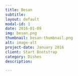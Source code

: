 ```yaml
---
title: Besan
subtitle: 
layout: default
modal-id: 1
date: 2016-01-09
img: besan.png
thumbnail: besan-thumbnail.png
alt: image-alt
project-date: January 2016
client: Start Bootstrap
category: Dishes
description: 

---
```

